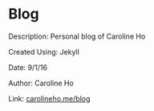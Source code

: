 # Blog

Description: Personal blog of Caroline Ho

Created Using: Jekyll

Date: 9/1/16

Author: Caroline Ho

Link: [carolineho.me/blog](carolineho.me/blog)
